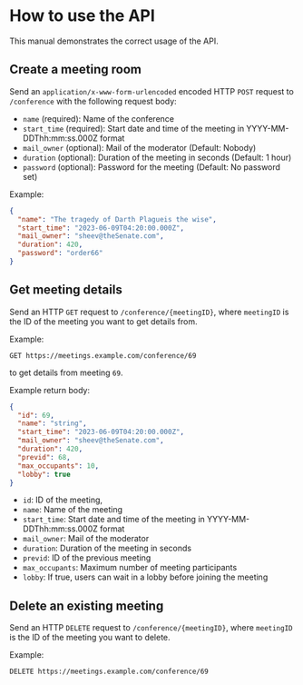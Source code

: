 # How to use the API

This manual demonstrates the correct usage of the API.


## Create a meeting room

Send an `application/x-www-form-urlencoded` encoded HTTP `POST` request to `/conference` with the following request body:

- `name` (required): Name of the conference
- `start_time` (required): Start date and time of the meeting in YYYY-MM-DDThh:mm:ss.000Z format
- `mail_owner` (optional): Mail of the moderator (Default: Nobody)
- `duration` (optional): Duration of the meeting in seconds (Default: 1 hour)
- `password` (optional): Password for the meeting (Default: No password set)

Example:

```json
{
  "name": "The tragedy of Darth Plagueis the wise",
  "start_time": "2023-06-09T04:20:00.000Z",
  "mail_owner": "sheev@theSenate.com",
  "duration": 420,
  "password": "order66"
}
```

## Get meeting details

Send an HTTP `GET` request to `/conference/{meetingID}`,
where `meetingID` is the ID of the meeting you want to get details from.

Example:

```
GET https://meetings.example.com/conference/69
```

to get details from meeting `69`.

Example return body:

```json
{
  "id": 69,
  "name": "string",
  "start_time": "2023-06-09T04:20:00.000Z",
  "mail_owner": "sheev@theSenate.com",
  "duration": 420,
  "previd": 68,
  "max_occupants": 10,
  "lobby": true
}
```

- `id`: ID of the meeting,
- `name`: Name of the meeting
- `start_time`: Start date and time of the meeting in YYYY-MM-DDThh:mm:ss.000Z format
- `mail_owner`: Mail of the moderator
- `duration`: Duration of the meeting in seconds
- `previd`: ID of the previous meeting
- `max_occupants`: Maximum number of meeting participants
- `lobby`: If true, users can wait in a lobby before joining the meeting

## Delete an existing meeting

Send an HTTP `DELETE` request to `/conference/{meetingID}`,
where `meetingID` is the ID of the meeting you want to delete.

Example:

```
DELETE https://meetings.example.com/conference/69
```
